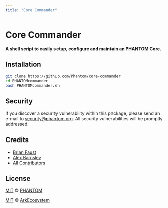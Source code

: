 ```yaml
---
title: "Core Commander"
---
```


# Core Commander

**A shell script to easily setup, configure and maintain an PHANTOM Core.**

## Installation

```bash
git clone https://github.com/Phantom/core-commander
cd PHANTOMcommander
bash PHANTOMcommander.sh
```

## Security

If you discover a security vulnerability within this package, please send an e-mail to <security@phantom.org>. All security vulnerabilities will be promptly addressed.

## Credits

- [Brian Faust](https://github.com/faustbrian)
- [Alex Barnsley](https://github.com/alexbarnsley)
- [All Contributors](https://github.com/ArkEcosystem/core-commander/contributors)

## License

[MIT](https://github.com/Phantomchain/core-commander/blob/master/LICENSE) © [PHANTOM](https://phantom.org)

[MIT](https://github.com/ArkEcosystem/core-commander/blob/master/LICENSE) © [ArkEcosystem](https://ark.io)
